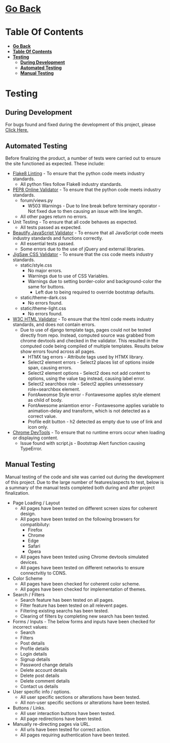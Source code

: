 # [**Go Back**](../README.md)

# **Table Of Contents**
- [**Go Back**](#go-back)
- [**Table Of Contents**](#table-of-contents)
- [**Testing**](#testing)
  - [**During Development**](#during-development)
  - [**Automated Testing**](#automated-testing)
  - [**Manual Testing**](#manual-testing)

# **Testing**

## **During Development**

For bugs found and fixed during the development of this project, please [Click Here.](https://github.com/search?q=repo%3Alukebinmore%2FGuild-Of-Geeks+%22Bug+Fix+-+%22&type=commits)

## **Automated Testing**

Before finalizing the product, a number of tests were carried out to ensure the site functioned as expected.
These include:

- [Flake8 Linting](https://flake8.pycqa.org/en/latest/) - To ensure that the python code meets industry standards.
  - All python files follow Flake8 industry standards.
- [PEP8 Online Validator](http://pep8online.com/) - To ensure that the python code meets industry standards.
  - forum/views.py
    - W503 Warnings - Due to line break before terminary oporator - Not fixed due to then causing an issue with line length.
  - All other pages return no errors.
- Unit Testing - To ensure that all code behaves as expected.
  - All tests passed as expected.
- [Beautify JavaScript Validator](https://beautifytools.com/javascript-validator.php) - To ensure that all JavaScript code meets industry standards and functions correctly.
  - All essential tests passed.
  - Some errors due to the use of jQuery and external libraries.
- [JigSaw CSS Validator](https://jigsaw.w3.org/css-validator/) - To ensure that the css code meets industry standards.
  - static/style.css
    - No major errors.
    - Warnings due to use of CSS Variables.
    - Warnings due to setting border-color and background-color the same for buttons.
      - Left due to being required to override bootstrap defaults.
  - static/theme-dark.css
    - No errors found.
  - static/theme-light.css
    - No errors found.
- [W3C HTML Validator](https://validator.w3.org/#validate_by_input) - To ensure that the html code meets industry standards, and does not contain errors.
  - Due to use of django template tags, pages could not be tested directly from repo. Instead, computed source was grabbed from chrome devtools and checked in the validator. This resulted in the computed code being compiled of multiple templates. Results below show errors found across all pages.
    - HTMX tag errors - Attribute tags used by HTMX library.
    - Select2 element errors - Select2 places list of options inside span, causing errors.
    - Select2 element options - Select2 does not add content to options, using the value tag instead, causing label error.
    - Select2 searchbox role - Select2 applies unnessessary role=searchbox element.
    - FontAweomse Style error - Fontawesome applies style element as child of body.
    - FontAwesome aniamtion error - Fontawesome applies variable to animation-delay and transform, which is not detected as a correct value.
    - Profile edit button - h2 detected as empty due to use of link and icon only.
- [Chrome DevTools](https://developer.chrome.com/docs/devtools/) - To ensure that no runtime errors occur when loading or displaying content.
  - Issue found with script.js - Bootstrap Alert function causing TypeError.

## **Manual Testing**

Manual testing of the code and site was carried out during the development of this project. Due to the large number of features/aspects to test, below is a summary of the manual tests completed both during and after project finalization.

- Page Loading / Layout
  - All pages have been tested on different screen sizes for coherent design.
  - All pages have been tested on the following browsers for compatibiluty:
    - Firefox
    - Chrome
    - Edge
    - Safari
    - Opera
  - All pages have been tested using Chrome devtools simulated devices.
  - All pages have been tested on different networks to ensure connectvitiy to CDNS.
- Color Scheme
  - All pages have been checked for coherent color scheme.
  - All pages have been checked for implementation of themes.
- Search / Filters
  - Search feature has been tested on all pages.
  - Filter feature has been tested on all relevent pages.
  - Filtering existing searchs has been tested.
  - Clearing of filters by completing new search has been tested.
- Forms / Inputs - The below forms and inputs have been checked for incorrect values:
  - Search
  - Filters
  - Post details
  - Profile details
  - Login details
  - Signup details
  - Password change details
  - Delete account details
  - Delete post details
  - Delete comment details
  - Contact us details
- User specific info / options.
  - All user specific sections or alterations have been tested.
  - All non-user specific sections or alterations have been tested.
- Buttons / Links.
  - All user interaction buttons have been tested.
  - All page redirections have been tested.
- Manually re-directing pages via URL.
  - All urls have been tested for correct action.
  - All pages requiring authentication have been tested.